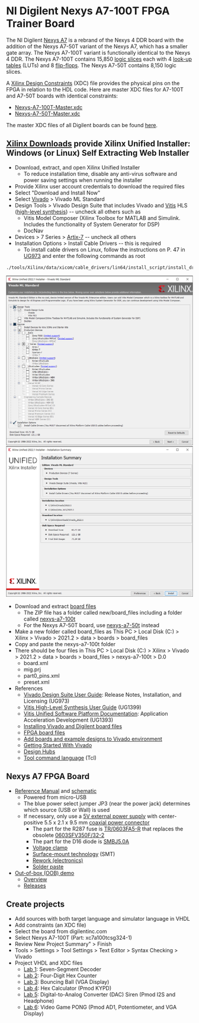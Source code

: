 # NI Digilent Nexys A7-100T FPGA Trainer Board

The NI Digilent [Nexys A7](https://store.digilentinc.com/nexys-a7-fpga-trainer-board-recommended-for-ece-curriculum/) is 
a rebrand of the Nexys 4 DDR board with the addition of the Nexys A7-50T variant of the Nexys A7, which has a smaller gate array. 
The Nexys A7-100T variant is functionally identical to the Nexys 4 DDR.
The Nexys A7-100T contains 15,850 [logic slices](https://www.ni.com/en-us/support/documentation/supplemental/18/slices-on-an-fpga-chip.html) 
each with 4 [look-up tables](https://en.wikipedia.org/wiki/Lookup_table) (LUTs) and 8 [flip-flops](https://en.wikipedia.org/wiki/Flip-flop_(electronics)).
The Nexys A7-50T contains 8,150 logic slices.

A [Xilinx Design Constraints](https://digilent.com/reference/programmable-logic/guides/vivado-xdc-file) (XDC) file provides the physical pins on the FPGA in relation to the HDL code.
Here are master XDC files for A7-100T and A7-50T boards with identical constraints:
* [Nexys-A7-100T-Master.xdc](/Nexys-A7/Nexys-A7-100T-Master.xdc)
* [Nexys-A7-50T-Master.xdc](/Nexys-A7/Nexys-A7-50T-Master.xdc)

The master XDC files of all Digilent boards can be found [here](https://github.com/Digilent/digilent-xdc).

## [Xilinx Downloads](https://www.xilinx.com/support/download.html) provide Xilinx Unified Installer: Windows (or Linux) Self Extracting Web Installer

* Download, extract, and open Xilinx Unified Installer
  * To reduce installation time, disable any anti-virus software and power saving settings when running the installer
* Provide Xilinx user account credentials to download the required files
* Select "Download and Install Now"
* Select [Vivado](https://en.wikipedia.org/wiki/Xilinx_Vivado) > Vivado ML Standard
* Design Tools > Vivado Design Suite that includes Vivado and [Vitis](https://www.xilinx.com/products/design-tools/vitis/vitis-platform.html) HLS ([high-level synthesis](https://en.wikipedia.org/wiki/High-level_synthesis)) -- uncheck all others such as
  * Vitis Model Composer (Xilinx Toolbox for MATLAB and Simulink. Includes the functionality of System Generator for DSP)
  * DocNav
* Devices > 7 Series > [Artix-7](https://www.xilinx.com/products/silicon-devices/fpga/artix-7.html) -- uncheck all others
* Installation Options > Install Cable Drivers -- this is required
  * To install cable drivers on Linux, follow the instructions on P. 47 in [UG973](https://www.xilinx.com/support/documentation-navigation/design-hubs/dh0013-vivado-installation-and-licensing-hub.html) and enter the following commands as root
```sh
./tools/Xilinx/data/xicom/cable_drivers/lin64/install_script/install_drivers/install_drivers
```
![install-1.png](/Nexys-A7/install-1.png)
![install-2.png](/Nexys-A7/install-2.png)
* Download and extract [board files](https://github.com/Digilent/vivado-boards/archive/master.zip)
  * The ZIP file has a folder called new/board_files including a folder called [nexys-a7-100t](https://github.com/Digilent/vivado-boards/tree/master/new/board_files/nexys-a7-100t/D.0)
  * For the Nexys A7-50T board, use [nexys-a7-50t](https://github.com/Digilent/vivado-boards/tree/master/new/board_files/nexys-a7-50t/D.0) instead
* Make a new folder called board_files as This PC > Local Disk (C:) > Xilinx > Vivado > 2021.2 > data > boards > board_files 
* Copy and paste the nexys-a7-100t folder
* There should be four files in This PC > Local Disk (C:) > Xilinx > Vivado > 2021.2 > data > boards > board_files > nexys-a7-100t > D.0
  * board.xml
  * mig.prj
  * part0_pins.xml
  * preset.xml
* References
  * [Vivado Design Suite User Guide](https://docs.xilinx.com/r/en-US/ug973-vivado-release-notes-install-license/Release-Notes): Release Notes, Installation, and Licensing (UG973)
  * [Vitis High-Level Synthesis User Guide](https://docs.xilinx.com/r/en-US/ug1399-vitis-hls/Getting-Started-with-Vitis-HLS) (UG1399)
  * [Vitis Unified Software Platform Documentation](https://docs.xilinx.com/r/en-US/ug1393-vitis-application-acceleration/Getting-Started-with-Vitis): Application Acceleration Development (UG1393)
  * [Installing Vivado and Digilent board files](https://digilent.com/reference/programmable-logic/guides/installing-vivado-and-sdk)
  * [FPGA board files](https://github.com/Digilent/vivado-boards/tree/master/new/board_files)
  * [Add boards and example designs to Vivado environment](https://support.xilinx.com/s/article/72033?language=en_US)
  * [Getting Started With Vivado](https://digilent.com/reference/vivado/getting_started/start)
  * [Design Hubs](https://www.xilinx.com/support/documentation-navigation/design-hubs.html)
  * [Tool command language](https://vhdlwhiz.com/why-you-need-to-learn-tcl/) (Tcl)

## Nexys A7 FPGA Board
* [Reference Manual](https://digilent.com/reference/programmable-logic/nexys-a7/reference-manual) and [schematic](https://digilent.com/reference/_media/reference/programmable-logic/nexys-4-ddr/nexys_a7_sch-public.pdf)
  * Powered from micro-USB
  * The blue power select jumper JP3 (near the power jack) determines which source (USB or Wall) is used
  * If necessary, only use a [5V external power supply](https://digilent.com/shop/5v-2-5a-switching-power-supply/) with center-positive 5.5 x 2.1 x 9.5 mm [coaxial power connector](https://en.wikipedia.org/wiki/Coaxial_power_connector)
    * The part for the R287 fuse is [TR/0603FA5-R](https://www.digikey.com/en/products/detail/eaton-electronics-division/TR-0603FA5-R/724158) that replaces the obsolete [0603SFV350F/32-2](https://www.digikey.com/en/products/detail/littelfuse-inc/0603SFV350F-32-2/4310647)
    * The part for the D16 diode is [SMBJ5.0A](https://www.digikey.com/en/products/detail/littelfuse-inc/SMBJ5.0A/285951)
    * [Voltage clamp](https://en.wikipedia.org/wiki/Voltage_clamp)
    * [Surface-mount technology](https://en.wikipedia.org/wiki/Surface-mount_technology) (SMT)
    * [Rework (electronics)](https://en.wikipedia.org/wiki/Rework_(electronics))
    * [Solder paste](https://en.wikipedia.org/wiki/Solder_paste)
* [Out-of-box (OOB) demo](https://github.com/Digilent/Nexys-A7-100T-OOB)
  * [Overview](https://reference.digilentinc.com/learn/programmable-logic/tutorials/nexys-4-ddr-user-demo/start)
  * [Releases](https://github.com/Digilent/Nexys-A7-100T-OOB/releases)

## Create projects

* Add sources with both target language and simulator language in VHDL
* Add constraints (an XDC file)
* Select the board from digilentinc.com
* Select Nexys A7-100T (Part: xc7a100tcsg324-1)
* Review New Project Summary" > Finish
* Tools > Settings > Tool Settings > Text Editor > Syntax Checking > Vivado
* Project VHDL and XDC files
  * [Lab 1](/Nexys-A7/Lab-1): Seven-Segment Decoder
  * [Lab 2](/Nexys-A7/Lab-2): Four-Digit Hex Counter
  * [Lab 3](/Nexys-A7/Lab-3): Bouncing Ball (VGA Display)
  * [Lab 4](/Nexys-A7/Lab-4): Hex Calculator (Pmod KYPD)
  * [Lab 5](/Nexys-A7/Lab-5): Digital-to-Analog Converter (DAC) Siren 
(Pmod I2S and Headphone)
  * [Lab 6](/Nexys-A7/Lab-6): Video Game PONG (Pmod AD1, Potentiometer, 
and VGA Display)
